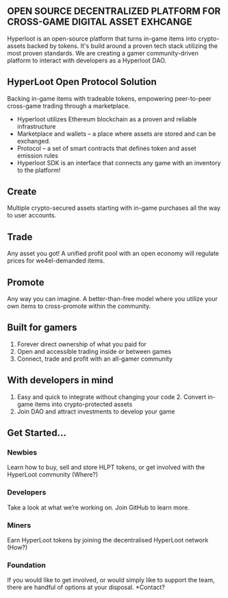 <section id="intro">

# OPEN SOURCE DECENTRALIZED PLATFORM FOR CROSS-GAME DIGITAL ASSET EXHCANGE

Hyperloot is an open-source platform that turns in-game items into crypto-assets backed by tokens.
It's build around a proven tech stack utilizing the most proven standards.
We are creating a gamer community-driven platform
to interact with developers as a Hyperloot DAO.

</section>

<section id="solution">

## HyperLoot Open Protocol Solution
Backing in-game items with tradeable tokens, empowering peer-to-peer cross-game trading through a marketplace.

* Hyperloot utilizes Ethereum blockchain as a proven and reliable infrastructure
* Marketplace and wallets – a place where assets are stored and can be exchanged.
* Protocol – a set of smart contracts that defines token and asset emission rules
* Hyperloot SDK is an interface that connects any game with an inventory to  the platform!

</section>


<section id="details">

## Create
Multiple crypto-secured assets starting with in-game purchases all the way to user accounts.

## Trade
Any asset you got! A unified profit pool with an open economy will regulate prices for we4el-demanded items.

## Promote
Any way you can imagine. A better-than-free model where you utilize your own items to cross-promote within the community.

</section>


<section id="benefits">

## Built for gamers

  1. Forever direct ownership of what you paid for
  2. Open and accessible trading inside or between games
  3. Connect, trade and profit with an all-gamer community

## With developers in mind

  1. Easy and quick to integrate without changing your code
  2. Convert in-game items into crypto-protected assets
  3. Join DAO and attract investments to develop your game


</section>


<section id="started">

## Get Started...

### Newbies
Learn how to buy, sell and store HLPT tokens, or get involved with the HyperLoot community (Where?)

### Developers
Take a look at what we’re working on. Join GitHub to learn more.

### Miners
Earn HyperLoot tokens by joining the decentralised HyperLoot network (How?)

### Foundation
If you would like to get involved, or would simply like to support the team, there are handful of options at your disposal. *Contact?

</section>
